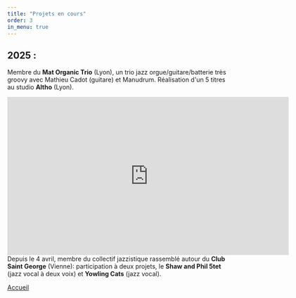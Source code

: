 ```yaml
---
title: "Projets en cours"
order: 3
in_menu: true
---
```

<h2>2025 :</h2>

<p1>Membre du <b>Mat Organic Trio</b> (Lyon), un trio jazz orgue/guitare/batterie très groovy avec Mathieu Cadot (guitare) et Manudrum. Réalisation d'un 5 titres au studio <b>Altho</b> (Lyon).</p1> 
<br>

<iframe width="640" height="360" src="https://www.youtube.com/embed/mdec5FI_5zw" title="Mat Organic Trio" frameborder="0" allow="accelerometer; autoplay; clipboard-write; encrypted-media; gyroscope; picture-in-picture; web-share" referrerpolicy="strict-origin-when-cross-origin" allowfullscreen></iframe> 
<br>
<p1>Depuis le 4 avril, membre du collectif jazzistique rassemblé autour du <b>Club Saint George</b> (Vienne): participation à deux projets, le <b>Shaw and Phil 5tet</b> (jazz vocal à deux voix) et <b>Yowling Cats</b> (jazz vocal).</p1>

<a href="index.html" class="bouton">Accueil</a> 